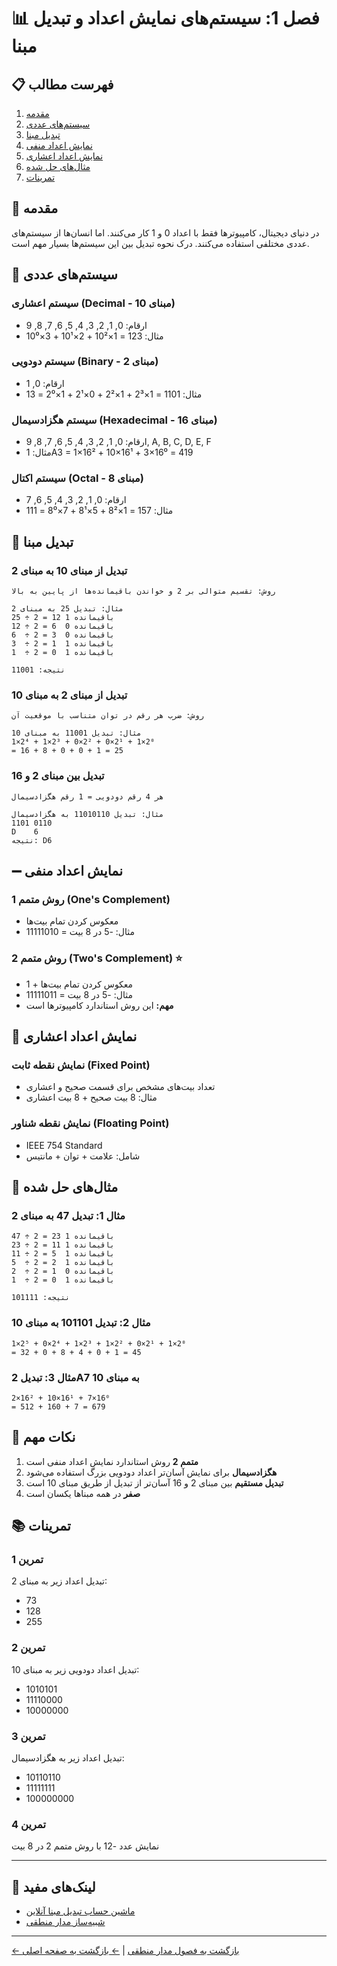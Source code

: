 # 📊 فصل 1: سیستم‌های نمایش اعداد و تبدیل مبنا

## 📋 فهرست مطالب

1. [مقدمه](#مقدمه)
2. [سیستم‌های عددی](#سیستم‌های-عددی)
3. [تبدیل مبنا](#تبدیل-مبنا)
4. [نمایش اعداد منفی](#نمایش-اعداد-منفی)
5. [نمایش اعداد اعشاری](#نمایش-اعداد-اعشاری)
6. [مثال‌های حل شده](#مثال‌های-حل-شده)
7. [تمرینات](#تمرینات)

## 🎯 مقدمه

در دنیای دیجیتال، کامپیوترها فقط با اعداد 0 و 1 کار می‌کنند. اما انسان‌ها از سیستم‌های عددی مختلفی استفاده می‌کنند. درک نحوه تبدیل بین این سیستم‌ها بسیار مهم است.

## 🔢 سیستم‌های عددی

### سیستم اعشاری (Decimal - مبنای 10)
- ارقام: 0, 1, 2, 3, 4, 5, 6, 7, 8, 9
- مثال: 123 = 1×10² + 2×10¹ + 3×10⁰

### سیستم دودویی (Binary - مبنای 2)
- ارقام: 0, 1
- مثال: 1101 = 1×2³ + 1×2² + 0×2¹ + 1×2⁰ = 13

### سیستم هگزادسیمال (Hexadecimal - مبنای 16)
- ارقام: 0, 1, 2, 3, 4, 5, 6, 7, 8, 9, A, B, C, D, E, F
- مثال: 1A3 = 1×16² + 10×16¹ + 3×16⁰ = 419

### سیستم اکتال (Octal - مبنای 8)
- ارقام: 0, 1, 2, 3, 4, 5, 6, 7
- مثال: 157 = 1×8² + 5×8¹ + 7×8⁰ = 111

## 🔄 تبدیل مبنا

### تبدیل از مبنای 10 به مبنای 2
```
روش: تقسیم متوالی بر 2 و خواندن باقیمانده‌ها از پایین به بالا

مثال: تبدیل 25 به مبنای 2
25 ÷ 2 = 12 باقیمانده 1
12 ÷ 2 = 6  باقیمانده 0
6  ÷ 2 = 3  باقیمانده 0
3  ÷ 2 = 1  باقیمانده 1
1  ÷ 2 = 0  باقیمانده 1

نتیجه: 11001
```

### تبدیل از مبنای 2 به مبنای 10
```
روش: ضرب هر رقم در توان متناسب با موقعیت آن

مثال: تبدیل 11001 به مبنای 10
1×2⁴ + 1×2³ + 0×2² + 0×2¹ + 1×2⁰
= 16 + 8 + 0 + 0 + 1 = 25
```

### تبدیل بین مبنای 2 و 16
```
هر 4 رقم دودویی = 1 رقم هگزادسیمال

مثال: تبدیل 11010110 به هگزادسیمال
1101 0110
D    6
نتیجه: D6
```

## ➖ نمایش اعداد منفی

### روش متمم 1 (One's Complement)
- معکوس کردن تمام بیت‌ها
- مثال: -5 در 8 بیت = 11111010

### روش متمم 2 (Two's Complement) ⭐
- معکوس کردن تمام بیت‌ها + 1
- مثال: -5 در 8 بیت = 11111011
- **مهم:** این روش استاندارد کامپیوترها است

## 🔢 نمایش اعداد اعشاری

### نمایش نقطه ثابت (Fixed Point)
- تعداد بیت‌های مشخص برای قسمت صحیح و اعشاری
- مثال: 8 بیت صحیح + 8 بیت اعشاری

### نمایش نقطه شناور (Floating Point)
- IEEE 754 Standard
- شامل: علامت + توان + مانتیس

## 📝 مثال‌های حل شده

### مثال 1: تبدیل 47 به مبنای 2
```
47 ÷ 2 = 23 باقیمانده 1
23 ÷ 2 = 11 باقیمانده 1
11 ÷ 2 = 5  باقیمانده 1
5  ÷ 2 = 2  باقیمانده 1
2  ÷ 2 = 1  باقیمانده 0
1  ÷ 2 = 0  باقیمانده 1

نتیجه: 101111
```

### مثال 2: تبدیل 101101 به مبنای 10
```
1×2⁵ + 0×2⁴ + 1×2³ + 1×2² + 0×2¹ + 1×2⁰
= 32 + 0 + 8 + 4 + 0 + 1 = 45
```

### مثال 3: تبدیل 2A7 به مبنای 10
```
2×16² + 10×16¹ + 7×16⁰
= 512 + 160 + 7 = 679
```

## 🎯 نکات مهم

1. **متمم 2** روش استاندارد نمایش اعداد منفی است
2. **هگزادسیمال** برای نمایش آسان‌تر اعداد دودویی بزرگ استفاده می‌شود
3. **تبدیل مستقیم** بین مبنای 2 و 16 آسان‌تر از تبدیل از طریق مبنای 10 است
4. **صفر** در همه مبناها یکسان است

## 📚 تمرینات

### تمرین 1
تبدیل اعداد زیر به مبنای 2:
- 73
- 128
- 255

### تمرین 2
تبدیل اعداد دودویی زیر به مبنای 10:
- 1010101
- 11110000
- 10000000

### تمرین 3
تبدیل اعداد زیر به هگزادسیمال:
- 10110110
- 11111111
- 100000000

### تمرین 4
نمایش عدد -12 با روش متمم 2 در 8 بیت

---

## 🔗 لینک‌های مفید

- [ماشین حساب تبدیل مبنا آنلاین](https://www.rapidtables.com/convert/number/base-converter.html)
- [شبیه‌ساز مدار منطقی](https://circuitverse.org/)

---

[← بازگشت به فصول مدار منطقی](../README.md) | [← بازگشت به صفحه اصلی](../../README.md) 